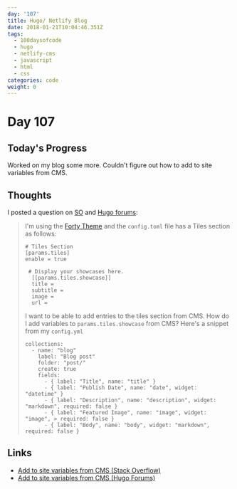 ```yaml
---
day: '107'
title: Hugo/ Netlify Blog
date: 2018-01-21T10:04:46.351Z
tags:
  - 100daysofcode
  - hugo
  - netlify-cms
  - javascript
  - html
  - css
categories: code
weight: 0
---
```

# Day 107

## Today's Progress

Worked on my blog some more. Couldn't figure out how to add to site variables from CMS.

## Thoughts

I posted a question on [SO](https://stackoverflow.com/questions/48365670/add-to-site-variables-from-cms) and [Hugo forums](https://discourse.gohugo.io/t/add-to-site-variables-from-cms/10111):  

> I'm using the [Forty Theme](https://github.com/MarcusVirg/forty) and the `config.toml` file has a Tiles section as follows:
>
> ```
> # Tiles Section
> [params.tiles]
> enable = true
>
>  # Display your showcases here.
>   [[params.tiles.showcase]]
>   title = 
>   subtitle = 
>   image = 
>   url = 
> ```
>
> I want to be able to add entries to the tiles section from CMS. How do I add variables to `params.tiles.showcase` from CMS? Here's a snippet from my `config.yml`
>
> ```
> collections:
>   - name: "blog"
>     label: "Blog post"
>     folder: "post/"
>     create: true
>     fields:
>       - { label: "Title", name: "title" }
>       - { label: "Publish Date", name: "date", widget: "datetime" }
>       - { label: "Description", name: "description", widget: "markdown", required: false }
>       - { label: "Featured Image", name: "image", widget: "image", > required: false }
>       - { label: "Body", name: "body", widget: "markdown", required: false }
> ```

## Links

* [Add to site variables from CMS (Stack Overflow)](https://stackoverflow.com/questions/48365670/add-to-site-variables-from-cms)
* [Add to site variables from CMS (Hugo Forums)](https://discourse.gohugo.io/t/add-to-site-variables-from-cms/10111)

